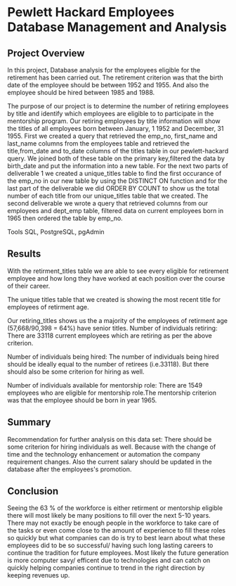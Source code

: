 # Pewlett Hackard Employees Database Management and Analysis
## Project Overview
In this project, Database analysis for the employees eligible for the retirement has been carried out. The retirement criterion was that the birth date of the employee should be between 1952 and 1955. And also the employee should be hired between 1985 and 1988.

The purpose of our project is to determine the number of retiring employees by title and identify which employees are eligible to to participate in the mentorship program. Our retiring employees by title information will show the titles of all employees born between January, 1 1952 and December, 31 1955. First we created a query that retrieved the emp_no, first_name and last_name columns from the employees table and retrieved the title,from_date and to_date columns of the titles table in our pewlett-hackard query. We joined both of these table on the primary key,filtered the data by birth_date and put the information into a new table. For the next two parts of deliverable 1 we created a unique_titles table to find the first occurance of the emp_no in our new table by using the DISTINCT ON function and for the last part of the deliverable we did ORDER BY COUNT to show us the total number of each title from our unique_titles table that we created. The second deliverable we wrote a query that retrieved columns from our employees and dept_emp table, filtered data on current employees born in 1965 then ordered the table by emp_no.

Tools
SQL, PostgreSQL, pgAdmin

## Results

With the retirment_titles table we are able to see every eligible for retirement employee and how long they have worked at each position over the course of their career.

The unique titles table that we created is showing the most recent title for employees of retirment age.

Our retiring_titles shows us the a majority of the employees of retirment age (57,668/90,398 = 64%) have senior titles.
Number of individuals retiring: There are 33118 current employees which are retiring as per the above criterion.

Number of individuals being hired: The number of individuals being hired should be ideally equal to the number of retirees (i.e.33118). But there should also be some criterion for hiring as well.

Number of individuals available for mentorship role: There are 1549 employees who are eligible for mentorship role.The mentorship criterion was that the employee should be born in year 1965.

## Summary
Recommendation for further analysis on this data set: There should be some criterion for hiring individuals as well. Because with the change of time and the technology enhancement or automation the company requirement changes. Also the current salary should be updated in the database after the employees's promotion.

## Conclusion

Seeing the 63 % of the workforce is either retirment or mentorship eligible there will most likely be many positions to fill over the next 5-10 years. There may not exactly be enough people in the workforce to take care of the tasks or even come close to the amount of experience to fill these roles so quickly but what companies can do is try to best learn about what these employees did to be so successful/ having such long lasting careers to continue the tradition for future employees. Most likely the future generation is more computer savy/ efficent due to technologies and can catch on quickly helping companies continue to trend in the right direction by keeping revenues up.
